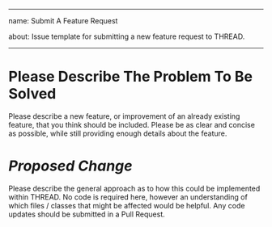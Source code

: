 <!-- NOTICE: As required by the Apache License v2.0, this notice is to state this file has been modified by Arachne Digital -->

---
name: Submit A Feature Request

about: Issue template for submitting a new feature request to THREAD.

---

# **Please Describe The Problem To Be Solved**

Please describe a new feature, or improvement of an already existing feature, that you think should be included. Please be as clear and concise as possible, while still providing enough details about the feature.

# *Proposed Change*

Please describe the general approach as to how this could be implemented within THREAD. No code is required here, however an understanding of which files / classes that might be affected would be helpful. Any code updates should be submitted in a Pull Request.